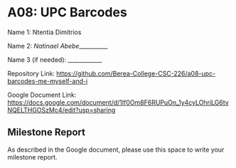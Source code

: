 # A08: UPC Barcodes

Name 1: Ntentia Dimitrios

Name 2: _Natinael Abebe___________

Name 3 (if needed): ____________

Repository Link: https://github.com/Berea-College-CSC-226/a08-upc-barcodes-me-myself-and-i

Google Document Link: https://docs.google.com/document/d/1If0Om8F6RUPuOn_1y4cyLOhriLG6tvNQELTHGOSzMc4/edit?usp=sharing

## Milestone Report
As described in the Google document, please use this space to write your milestone report.
